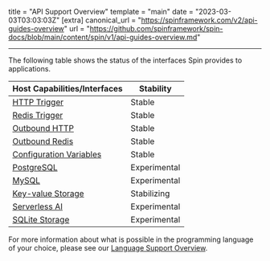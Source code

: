title = "API Support Overview"
template = "main"
date = "2023-03-03T03:03:03Z"
[extra]
canonical_url = "https://spinframework.com/v2/api-guides-overview"
url = "https://github.com/spinframework/spin-docs/blob/main/content/spin/v1/api-guides-overview.md"

---

The following table shows the status of the interfaces Spin provides to applications.

| Host Capabilities/Interfaces           | Stability  |
|----------------------------------------|----------|
| [HTTP Trigger](./http-trigger)                          | Stable   |
| [Redis Trigger](./redis-trigger)                         | Stable   |
| [Outbound HTTP](./http-outbound)                          | Stable   |
| [Outbound Redis](./redis-outbound)                         | Stable  |
| [Configuration Variables](./variables)                      | Stable |
| [PostgreSQL](./rdbms-storage)                             | Experimental |
| [MySQL](./rdbms-storage)                                  | Experimental |
| [Key-value Storage](./kv-store-api-guide)                      | Stabilizing |
| [Serverless AI](./serverless-ai-api-guide)                      | Experimental |
| [SQLite Storage](./sqlite-api-guide)                      | Experimental |

For more information about what is possible in the programming language of your choice, please see our [Language Support Overview](./language-support-overview).

